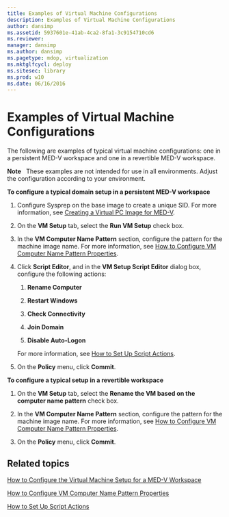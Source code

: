 ```yaml
---
title: Examples of Virtual Machine Configurations
description: Examples of Virtual Machine Configurations
author: dansimp
ms.assetid: 5937601e-41ab-4ca2-8fa1-3c9154710cd6
ms.reviewer: 
manager: dansimp
ms.author: dansimp
ms.pagetype: mdop, virtualization
ms.mktglfcycl: deploy
ms.sitesec: library
ms.prod: w10
ms.date: 06/16/2016
---
```



# Examples of Virtual Machine Configurations


The following are examples of typical virtual machine configurations: one in a persistent MED-V workspace and one in a revertible MED-V workspace.

**Note**  
These examples are not intended for use in all environments. Adjust the configuration according to your environment.

 

**To configure a typical domain setup in a persistent MED-V workspace**

1.  Configure Sysprep on the base image to create a unique SID. For more information, see [Creating a Virtual PC Image for MED-V](creating-a-virtual-pc-image-for-med-v.md#bkmk-howtoconfiguresysprepformedvimages).

2.  On the **VM Setup** tab, select the **Run VM Setup** check box.

3.  In the **VM Computer Name Pattern** section, configure the pattern for the machine image name. For more information, see [How to Configure VM Computer Name Pattern Properties](how-to-configure-vm-computer-name-pattern-propertiesmedvv2.md).

4.  Click **Script Editor**, and in the **VM Setup Script Editor** dialog box, configure the following actions:

    1.  **Rename Computer**

    2.  **Restart Windows**

    3.  **Check Connectivity**

    4.  **Join Domain**

    5.  **Disable Auto-Logon**

    For more information, see [How to Set Up Script Actions](how-to-set-up-script-actions.md).

5.  On the **Policy** menu, click **Commit**.

**To configure a typical setup in a revertible workspace**

1.  On the **VM Setup** tab, select the **Rename the VM based on the computer name pattern** check box.

2.  In the **VM Computer Name Pattern** section, configure the pattern for the machine image name. For more information, see [How to Configure VM Computer Name Pattern Properties](how-to-configure-vm-computer-name-pattern-propertiesmedvv2.md).

3.  On the **Policy** menu, click **Commit**.

## Related topics


[How to Configure the Virtual Machine Setup for a MED-V Workspace](how-to-configure-the-virtual-machine-setup-for-a-med-v-workspacemedvv2.md)

[How to Configure VM Computer Name Pattern Properties](how-to-configure-vm-computer-name-pattern-propertiesmedvv2.md)

[How to Set Up Script Actions](how-to-set-up-script-actions.md)

 

 





